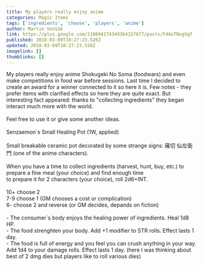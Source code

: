 ```yaml
---
title: My players really enjoy anime
categories: Magic Items
tags: ['ingredients', 'choose', 'players', 'anime']
author: Martin Vonšák
link: https://plus.google.com/110694174349364157677/posts/Fd4sTNvgVgf
published: 2018-03-09T10:27:23.526Z
updated: 2018-03-09T10:27:23.526Z
imagelink: []
thumblinks: []
---
```


My players really enjoy anime Shokugeki No Soma (foodwars) and even make competitions in food war before sessions. Last time I decided to create an award for a winner connected to it so here it is. Few notes - they prefer items with clarified effects so here they are quite exact. But interesting fact appeared: thanks to &quot;collecting ingredients&quot; they began interact much more with the world.<br /><br />Feel free to use it or give some another ideas.<br /><br />Senzaemon´s Small Healing Pot (1W, applied)<br /><br />Small breakable ceramic pot decorated by some strange signs: 薙切 仙左衛門 (one of the anime characters). <br /><br />When you have a time to collect ingredients (harvest, hunt, buy, etc.) to prepare a fine meal (your choice) and find enough time<br />to prepare it for 2 characters (your choice), roll 2d6+INT.<br /><br />10+ choose 2<br />7-9 choose 1 (GM chooses a cost or complication)<br />6- choose 2 and reverse (or GM decides, depands on fiction)<br /><br />- The consumer´s body enjoys the healing power of ingredients. Heal 1d8 HP.<br />- The food strenghten your body. Add +1 modifier to STR rolls. Effect lasts 1 day.<br />- The food is full of energy and you feel you can crush anything in your way. Add 1d4 to your damage rolls. Effect lasts 1 day. (here I was thinking about best of 2 dmg dies but players like to roll various dies)